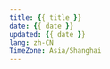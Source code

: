 ```yaml
---
title: {{ title }}
date: {{ date }}
updated: {{ date }}
lang: zh-CN
TimeZone: Asia/Shanghai
---
```

